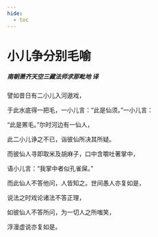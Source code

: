 ```yaml
---
hide:
  - toc
---
```


# **小儿争分别毛喻**

##### 南朝萧齐天空三藏法师求那毗地 译

譬如昔日有二小儿入河遨戏，

于此水底得一把毛，一小儿言：“此是仙须。”一小儿言：

“此是罴毛。”尔时河边有一仙人，

此二小儿诤之不已，诣彼仙所决其所疑。

而彼仙人寻即取米及胡麻子，口中含嚼吐著掌中，

语小儿言：“我掌中者似孔雀屎。”

而此仙人不答他问，人皆知之。世间愚人亦复如是，

说法之时戏论诸法不答正理，

如彼仙人不答所问，为一切人之所嗤笑，

浮漫虚说亦复如是。

